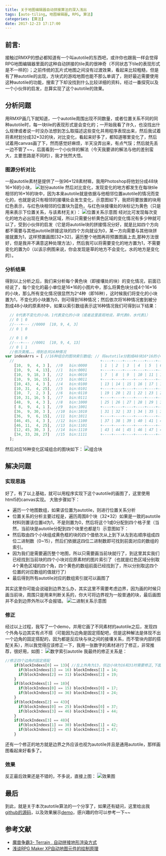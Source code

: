 ```yaml
---
title: 关于地图编辑器自动拼接算法的深入浅出
tags: [auto-tiling, 地图编辑器, RPG, 算法]
categories: [算法]
date: 2017-12-23 17:17:00
---
```


## 前言:

接触过RMXP的想必都知道有一个叫autotile的东西吧，或许你也跟我一样会觉得RPG地图编辑器里面的这种自动拼接的tile真的很神奇（不同状态下tile的表现形式是不一样的）；之前传统的瓦片式地图之间没有过渡效果，看起来比较粗糙，但是有了种autotile的出现，方块式的游戏地图也能不那么单调了，刚好最近需要使用这种autotile的功能，搜索了下却没找到什么比较详细的资料，经过一番探究以及一个小伙伴的启发，总算实现了这个autotile的效果。
<!--more-->

## 分析问题

用RMXP画几下就知道，一个autotile周围出现不同数量，或者位置关系不同的同种autotile时，每一块tile的表现形式是会变化的；一开始我看了许久，也没找出什么规律或者说一时没办法想到怎么取描述这些变化并用程序表现出来，然后我试着将素材划分成32*32的块，对比变化，看起来好多了，都知道哪里变化了，然后试着用canvas画了下，然而感觉好麻烦，半天没弄出来，有点气馁；然后就先丢一边不管了~~，后面看到一个小伙伴的解法（今天我要讲的解法与他的差别蛮大，主要思路是不同的），我才恍然大悟。

### 图源分析对比

一般autotile素材是提供了一张96\*128素材嘛，我用Photoshop将他划分成48块16\*16的小块，
![划分autotile](/images/upload/splitAutotile.png)
然后对比变化，发现变化的地方都发生在每块tile相邻的16\*16的块中，因为本来autotile就是依据与他相邻位置autotile的情况而变化的，也就是说只有相邻的接壤处会发生变化，示意图如下，我把将要放置的块用红色表示，与红色块相邻的位置块为蓝色，与红色块接壤处的块标记为黄色（只是用来表示下位置关系，与该素材无关）：
![位置关系示意图](/images/upload/showPosition.png)
经对比可发现每次变化的地方必出现在黄色块区域，所以只需要分析黄色区域的变化情况有多少种就可以了，受到小伙伴的启发（它是将autotile块的拼接情况分好，就是比如四个方向都不需要与其他autotile拼接这块的四个方向就设为0，某一方向需要与其他块拼接就置为1，这样预置画图[32\*32]，遍历整个地图再将预置图画上去,那种方法很好，但是我并不满意这种处理方法），然后我可以将需要变化的地方置为1，不需要变化的置为0（以该示例图来说，你会发现是草的地方不会变化，水的地方是变化的）。

### 分析结果

得到以上分析之后，我们来分析每个黄色块（即接壤处的块）的变化情况，前面已经说了，每个变化的最小单位是16\*16的小图片中，那么将黄色块分成4个16\*16的小块，那么所有变化情况很显然为2^4种（即16种），这时候我们将变化的小块置为1，不变化的小块置为0，则可得到16种情况；然后依次将16种情况套到被分割成48小块的原素材中，如果以索引数组表示这16种情况我们可得到以下结果：

``` js
  // 0代表不变化的小块，1代表变化的小块（或者这里直观地说，草代表0，水代表1）
  // 0 | 0
  //---+--- //0000  [10, 9, 4, 3]
  // 0 | 0

  // 0 | 0
  //---+--- //0001  [10, 9, 4, 13]
  // 0 | 1
  //依次类推。。。得到总共16种情况
var indexArrs = [ //16种组合的图块索引数组; // 将autotile分割成48块16*16的小块; 数组索引即对应各个小块
  //                                       +----+----+----+----+----+----+
    [10,  9,  4, 3 ],  //0   bin:0000      | 1  | 2  | 3  | 4  | 5  | 6  |
    [10,  9,  4, 13],  //1   bin:0001      +----+----+----+----+----+----+
    [10,  9, 18, 3 ],  //2   bin:0010      | 7  | 8  | 9  | 10 | 11 | 12 |
    [10,  9, 16, 15],  //3   bin:0011      +----+----+----+----+----+----+
    [10, 43,  4, 3 ],  //4   bin:0100      | 13 | 14 | 15 | 16 | 17 | 18 |
    [10, 31,  4, 25],  //5   bin:0101      +----+----+----+----+----+----+
    [10,  7,  2, 3 ],  //6   bin:0110      | 19 | 20 | 21 | 22 | 23 | 24 |
    [10, 31, 16, 5 ],  //7   bin:0111      +----+----+----+----+----+----+
    [48,  9,  4, 3 ],  //8   bin:1000      | 25 | 26 | 27 | 28 | 29 | 30 |
    [ 8,  9,  4, 1 ],  //9   bin:1001      +----+----+----+----+----+----+
    [36,  9, 30, 3 ],  //10  bin:1010      | 31 | 32 | 33 | 34 | 35 | 36 |
    [36,  9,  6, 15],  //11  bin:1011      +----+----+----+----+----+----+
    [46, 45,  4, 3 ],  //12  bin:1100      | 37 | 38 | 39 | 40 | 41 | 42 |
    [46, 11,  4, 25],  //13  bin:1101      +----+----+----+----+----+----+
    [12, 45, 30, 3 ],  //14  bin:1110      | 43 | 44 | 45 | 46 | 47 | 48 |
    [34, 33, 28, 27]   //15  bin:1111      +----+----+----+----+----+----+
  ];
```

然后对应16种变化区域组合的图块如下：
![组合块](/images/upload/blocks.png)

## 解决问题

### 实现思路

好了，有了以上基础，就可以用程序实现下这个autotile的画图了，这里使用html5的canvas实现。
大致步骤如下：

- 遍历一个地图数组，如果该位置为autotile，则进行位置关系分析
- 位置关系的分析主要过程是，遍历周围8个块（32*32）如果是一致的autotile材料则置该位置id为1，不是则置为0，然后将这个1或0分配到四个格子里（当然，当前块是autotile分配到四个块里也都是1）示意图如下：
- 然后取由四个小块组成黄色框的块的四个值依次从上到下从左到右顺序组成四位二进制数（0~15），然后们依据这四位二进制数即可找到前面对应的数组的索引。
- 因为我们是需要遍历整个地图，所以只需要画当前块就行了，到这里其实我们已经找到当前块的四个小块对应原素材的图片索引了（也就是红色区域分别取4个黄色区域的四个角，四个黄色的数组前面已经找到了，所以分别取这四个位置的对应数组的值就行了）
- 最后得到所有autotile对应的数组索引就可以画图了

其实这里你可能会说碰到边界怎么办，其实这里不需要考虑边界，因为画的时候只画当前块，周围只是用来判断关系的，你大可将边界视为一般普通的块，最后画图并不会到边界外所以不会报错。
![二进制关系示意图](/images/upload/binImg.png)

### 修正

经过以上过程，我写了一个demo，并用它画了不同素材的autotile之后，发现四个外角与边其实有点不搭（可能因为边角是固定搭配吧，但是这种解法是体现不出一个边角的固定搭配的，因为都是反应块与块之间的接壤关系，而不管块内部的搭配关系），所以我觉得应该修正一下，我用一张数字的素材进行了修正，非常推荐，很好用，如图：
![数字索引autotile](/images/upload/autotile15.png)
我最终的修正关系是：

``` js
//修正四个边角的固定搭配
    if(blockIndexs[0] == 13){ //左上外角为13，邻边小块为16和31时需要修正,下面类似
      if(blockIndexs[1] == 16) blockIndexs[1] = 14;
      if(blockIndexs[2] == 31) blockIndexs[2] = 19;
    }
    if(blockIndexs[1] == 18){
      if(blockIndexs[0] == 15) blockIndexs[0] = 17;
      if(blockIndexs[3] == 36) blockIndexs[3] = 24;
    }
    if(blockIndexs[2] == 43){
      if(blockIndexs[0] == 25) blockIndexs[0] = 37;
      if(blockIndexs[3] == 46) blockIndexs[3] = 44;
    }
    if(blockIndexs[3] == 48){
      if(blockIndexs[1] == 30) blockIndexs[1] = 42;
      if(blockIndexs[2] == 45) blockIndexs[2] = 47;
    }
```

还有一个修正的地方就是边界之外应该也视为autotile并且是通用autotile，那样画图看起来好看多了。

### 效果

反正最后效果还是不错的，不多说，直接上图：
![效果图](/images/upload/result-at.png)

## 最后

到此，就是关于本次autotile算法的一个分享了，如果还有疑问，这里给出我[github的源码](https://github.com/i2Echo/autotileDemo)，以及效果展示[demo](http://ghpages.kujohnln.com/autotileDemo/)，感兴趣的你可以参考一下~~

## 参考文献

- [魔兽争霸3- Terrain , 自动拼接地形渲染方式](http://blog.csdn.net/blizmax6/article/details/6736783)
- [浅谈RPG Maker XP自动地图元件的绘制原理](http://blog.csdn.net/gouki04/article/details/7107088)
